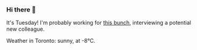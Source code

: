 ### Hi there :wave:

It's Tuesday! I'm probably working for [this bunch](https://github.com/kohofinancial), interviewing a potential new colleague.

Weather in Toronto: sunny, at -8°C.
